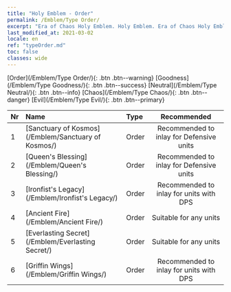 ```yaml
---
title: "Holy Emblem - Order"
permalink: /Emblem/Type Order/
excerpt: "Era of Chaos Holy Emblem. Holy Emblem. Era of Chaos Holy Emblem Order. Era of Chaos Order"
last_modified_at: 2021-03-02
locale: en
ref: "typeOrder.md"
toc: false
classes: wide
---
```


  [Order](/Emblem/Type Order/){: .btn .btn--warning}   [Goodness](/Emblem/Type Goodness/){: .btn .btn--success}   [Neutral](/Emblem/Type Neutral/){: .btn .btn--info}   [Chaos](/Emblem/Type Chaos/){: .btn .btn--danger}   [Evil](/Emblem/Type Evil/){: .btn .btn--primary} 

  |  Nr  |             Name            |    Type    |   Recommended   |
  |:-----|:----------------------------|:-----------|:---------------:|
  | 1 | [Sanctuary of Kosmos](/Emblem/Sanctuary of Kosmos/) | Order | Recommended to inlay for Defensive units | 
  | 2 | [Queen's Blessing](/Emblem/Queen's Blessing/) | Order | Recommended to inlay for Defensive units | 
  | 3 | [Ironfist's Legacy](/Emblem/Ironfist's Legacy/) | Order | Recommended to inlay for units with DPS | 
  | 4 | [Ancient Fire](/Emblem/Ancient Fire/) | Order | Suitable for any units | 
  | 5 | [Everlasting Secret](/Emblem/Everlasting Secret/) | Order | Suitable for any units | 
  | 6 | [Griffin Wings](/Emblem/Griffin Wings/) | Order | Recommended to inlay for units with DPS | 
